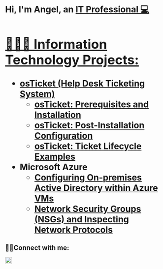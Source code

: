 <h1>Hi, I'm Angel, an <a href="https://linkedin.com/in/angelreyes302">IT Professional 💻

<h2>🧑🏽‍💻 Information Technology Projects:</h2>

- <b>osTicket (Help Desk Ticketing System)</b>
  - [osTicket: Prerequisites and Installation](https://github.com/Ange1R/osticket-prereqs)
  - [osTicket: Post-Installation Configuration](https://github.com/Ange1R/post-install-config)
  - [osTicket: Ticket Lifecycle Examples](https://github.com/Ange1R/ticket-lifecycle)
- <b>Microsoft Azure</b>
  - [Configuring On-premises Active Directory within Azure VMs](https://github.com/Ange1R/configure-ad)
  - [Network Security Groups (NSGs) and Inspecting Network Protocols](https://github.com/Ange1R/azure-network-protocols)

<h2>🤳🏽Connect with me:</h2>

[<img align="left" alt="Angel | LinkedIn" width="22px" src="https://cdn.jsdelivr.net/npm/simple-icons@v3/icons/linkedin.svg" />][linkedin]

[linkedin]: https://www.linkedin.com/in/angelreyes302/
